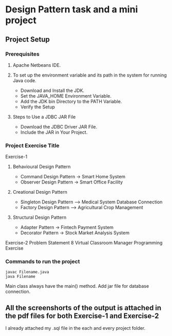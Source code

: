 # Design Pattern task and a mini project

## Project Setup

### Prerequisites

1. Apache Netbeans IDE.
  
2. To set up the environment variable and its path in the system for running Java code.
   - Download and Install the JDK.
   - Set the JAVA_HOME Environment Variable.
   - Add the JDK bin Directory to the PATH Variable.
   - Verify the Setup

3. Steps to Use a JDBC JAR File
   - Download the JDBC Driver JAR File.
   - Include the JAR in Your Project.

### Project Exercise Title

Exercise-1
1. Behavioural Design Pattern
   - Command Design Pattern -> Smart Home System
   - Observer Design Pattern -> Smart Office Facility

2. Creational Design Pattern
   - Singleton Design Pattern –> Medical System Database Connection
   - Factory Design Pattern –> Agricultural Crop Management
  
3. Structural Design Pattern
   - Adapter Pattern -> Fintech Payment System
   - Decorator Pattern -> Stock Market Analysis System

Exercise-2
Problem Statement 8
Virtual Classroom Manager Programming Exercise

### Commands to run the project

```
javac Filename.java
java Filename
```
Main class always have the main() method.
Add jar file for database connection.

## All the screenshorts of the output is attached in the pdf files for both Exercise-1 and Exercise-2
I already attached my .sql file in the each and every project folder.

   



